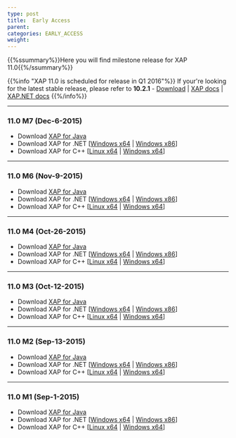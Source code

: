```yaml
---
type: post
title:  Early Access
parent:
categories: EARLY_ACCESS
weight:
---
```


{{%ssummary%}}Here you will find milestone release for XAP 11.0{{%/ssummary%}}

{{%info "XAP 11.0 is scheduled for release in Q1 2016"%}}
If your're looking for the latest stable release, please refer to **10.2.1** - [Download](http://www.gigaspaces.com/xap-download) | [XAP docs](/xap102) | [XAP.NET docs](/xap102net)
{{%/info%}}

<hr/>

### 11.0 M7 (Dec-6-2015)

* Download [XAP for Java](http://www.gigaspaces.com/tempfiles/downloads/EarlyAccess/xap/11.0.0/m7/gigaspaces-xap-premium-11.0.0-m7-b14708-with-license.zip) 
* Download XAP for .NET \[[Windows x64](http://www.gigaspaces.com/tempfiles/downloads/EarlyAccess/xap/11.0.0/m7/GigaSpaces-XAP.NET-Premium-11.0.0.14708-M7-x64.msi) | [Windows x86](http://www.gigaspaces.com/tempfiles/downloads/EarlyAccess/xap/11.0.0/m7/GigaSpaces-XAP.NET-Premium-11.0.0.14708-M7-x86.msi)\]
* Download XAP for C++ \[[Linux x64](http://www.gigaspaces.com/tempfiles/downloads/EarlyAccess/xap/11.0.0/m7/gigaspaces-cpp-11.0.0-m7-linux-amd64-gcc-4.1.2.tar.gz) | [Windows x64](http://www.gigaspaces.com/tempfiles/downloads/EarlyAccess/xap/11.0.0/m7/gigaspaces-cpp-11.0.0-m7-win64-vs10.0.tar.gz)\]

<hr/>

### 11.0 M6 (Nov-9-2015)

* Download [XAP for Java](http://www.gigaspaces.com/tempfiles/downloads/EarlyAccess/xap/11.0.0/m6/gigaspaces-xap-premium-11.0.0-m6-b14707-with-license.zip) 
* Download XAP for .NET \[[Windows x64](http://www.gigaspaces.com/tempfiles/downloads/EarlyAccess/xap/11.0.0/m6/GigaSpaces-XAP.NET-Premium-11.0.0.14707-M6-x64.msi) | [Windows x86](http://www.gigaspaces.com/tempfiles/downloads/EarlyAccess/xap/11.0.0/m6/GigaSpaces-XAP.NET-Premium-11.0.0.14707-M6-x86.msi)\]
* Download XAP for C++ \[[Linux x64](http://www.gigaspaces.com/tempfiles/downloads/EarlyAccess/xap/11.0.0/m6/gigaspaces-cpp-11.0.0-m6-linux-amd64-gcc-4.1.2.tar.gz) | [Windows x64](http://www.gigaspaces.com/tempfiles/downloads/EarlyAccess/xap/11.0.0/m6/gigaspaces-cpp-11.0.0-m6-win64-vs10.0.tar.gz)\]

<hr/>

### 11.0 M4 (Oct-26-2015)

* Download [XAP for Java](http://www.gigaspaces.com/tempfiles/downloads/EarlyAccess/xap/11.0.0/m4/gigaspaces-xap-premium-11.0.0-m4-b14705-with-license.zip) 
* Download XAP for .NET \[[Windows x64](http://www.gigaspaces.com/tempfiles/downloads/EarlyAccess/xap/11.0.0/m4/GigaSpaces-XAP.NET-Premium-11.0.0.14705-M4-x64.msi) | [Windows x86](http://www.gigaspaces.com/tempfiles/downloads/EarlyAccess/xap/11.0.0/m4/GigaSpaces-XAP.NET-Premium-11.0.0.14705-M4-x86.msi)\]
* Download XAP for C++ \[[Linux x64](http://www.gigaspaces.com/tempfiles/downloads/EarlyAccess/xap/11.0.0/m4/gigaspaces-cpp-11.0.0-m4-linux-amd64-gcc-4.1.2.tar.gz) | [Windows x64](http://www.gigaspaces.com/tempfiles/downloads/EarlyAccess/xap/11.0.0/m4/gigaspaces-cpp-11.0.0-m4-win64-vs10.0.tar.gz)\]

<hr/>

### 11.0 M3 (Oct-12-2015)

* Download [XAP for Java](http://www.gigaspaces.com/tempfiles/downloads/EarlyAccess/xap/11.0.0/m3/gigaspaces-xap-premium-11.0.0-m3-b14704-with-license.zip) 
* Download XAP for .NET \[[Windows x64](http://www.gigaspaces.com/tempfiles/downloads/EarlyAccess/xap/11.0.0/m3/GigaSpaces-XAP.NET-Premium-11.0.0.14704-M3-x64.msi) | [Windows x86](http://www.gigaspaces.com/tempfiles/downloads/EarlyAccess/xap/11.0.0/m3/GigaSpaces-XAP.NET-Premium-11.0.0.14704-M3-x86.msi)\]
* Download XAP for C++ \[[Linux x64](http://www.gigaspaces.com/tempfiles/downloads/EarlyAccess/xap/11.0.0/m3/gigaspaces-cpp-11.0.0-m3-linux-amd64-gcc-4.1.2.tar.gz) | [Windows x64](http://www.gigaspaces.com/tempfiles/downloads/EarlyAccess/xap/11.0.0/m3/gigaspaces-cpp-11.0.0-m3-win64-vs10.0.tar.gz)\]

<hr/>

### 11.0 M2 (Sep-13-2015)

* Download [XAP for Java](http://www.gigaspaces.com/tempfiles/downloads/EarlyAccess/xap/11.0.0/m2/gigaspaces-xap-premium-11.0.0-m2-b14702-with-license.zip) 
* Download XAP for .NET \[[Windows x64](http://www.gigaspaces.com/tempfiles/downloads/EarlyAccess/xap/11.0.0/m2/GigaSpaces-XAP.NET-Premium-11.0.0.14702-M2-x64.msi) | [Windows x86](http://www.gigaspaces.com/tempfiles/downloads/EarlyAccess/xap/11.0.0/m2/GigaSpaces-XAP.NET-Premium-11.0.0.14702-M2-x86.msi)\]
* Download XAP for C++ \[[Linux x64](http://www.gigaspaces.com/tempfiles/downloads/EarlyAccess/xap/11.0.0/m2/gigaspaces-cpp-11.0.0-m2-linux-amd64-gcc-4.1.2.tar.gz) | [Windows x64](http://www.gigaspaces.com/tempfiles/downloads/EarlyAccess/xap/11.0.0/m2/gigaspaces-cpp-11.0.0-m2-win64-vs10.0.tar.gz)\]

<hr/>

### 11.0 M1 (Sep-1-2015)

* Download [XAP for Java](http://www.gigaspaces.com/tempfiles/downloads/EarlyAccess/xap/11.0.0/m1/gigaspaces-xap-premium-11.0.0-m1-b14701-with-license.zip) 
* Download XAP for .NET \[[Windows x64](http://www.gigaspaces.com/tempfiles/downloads/EarlyAccess/xap/11.0.0/m1/GigaSpaces-XAP.NET-Premium-11.0.0.14701-M1-x64.msi) | [Windows x86](http://www.gigaspaces.com/tempfiles/downloads/EarlyAccess/xap/11.0.0/m1/GigaSpaces-XAP.NET-Premium-11.0.0.14701-M1-x86.msi)\]
* Download XAP for C++ \[[Linux x64](http://www.gigaspaces.com/tempfiles/downloads/EarlyAccess/xap/11.0.0/m1/gigaspaces-cpp-11.0.0-m1-linux-amd64-gcc-4.1.2.tar.gz) | [Windows x64](http://www.gigaspaces.com/tempfiles/downloads/EarlyAccess/xap/11.0.0/m1/gigaspaces-cpp-11.0.0-m1-win64-vs10.0.tar.gz)\]

